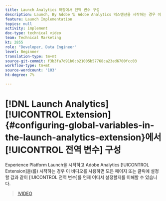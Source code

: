 ```yaml
---
title: Launch Analytics 확장에서 전역 변수 구성
description: Launch, By Adobe 및 Adobe Analytics 익스텐션을 시작하는 경우 이 비디오를 통해 전역 변수를 설정할 시기 및 위치(즉, 모든 페이지 또는 클릭에서 설정할 값)를 이해할 수 있습니다.
feature: Launch Implementation
topics: null
activity: implement
doc-type: technical video
team: Technical Marketing
kt: 2855
role: "Developer, Data Engineer"
level: Beginner
translation-type: tm+mt
source-git-commit: f3b3fa7d91b0cb21005b57768ca23ed6700fcc03
workflow-type: tm+mt
source-wordcount: '103'
ht-degree: 7%

---
```



# [!DNL Launch Analytics] [!UICONTROL Extension] {#configuring-global-variables-in-the-launch-analytics-extension}에서 [!UICONTROL 전역 변수] 구성

Experience Platform Launch을 시작하고 Adobe Analytics [!UICONTROL Extension]을(를) 시작하는 경우 이 비디오를 사용하면 모든 페이지 또는 클릭에 설정할 값과 같이 [!UICONTROL 전역 변수]를 언제 어디서 설정할지를 이해할 수 있습니다.

>[!VIDEO](https://video.tv.adobe.com/v/27181/?quality=9)
